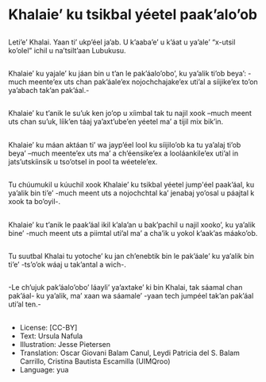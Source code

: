 # Khalaie’ ku tsikbal yéetel paak’alo’ob

##
Leti’e’ Khalai. Yaan ti’ ukp’éel ja’ab. U k’aaba’e’ u k’áat u ya’ale’ “x-utsil ko’olel” ichil u na’tsilt’aan Lubukusu.

##
Khalaie’ ku yajale’ ku jáan bin u t’an le pak’áalo’obo’, ku ya’alik ti’ob beya’: -much meente’ex uts chan pak’áale’ex nojochchajake’ex uti’al a síijike’ex to’on ya’abach tak’an pak’áal.-

##
Khalaie’ ku t’anik le su’uk ken jo’op u xíimbal tak tu najil xook –much meent uts chan su’uk, líik’en táaj ya’axt’ube’en yéetel ma’ a tijil mix bik’in.

##
Khalaie’ ku máan aktáan ti’ wa jayp’éel lool ku síijilo’ob ka tu ya’alaj ti’ob beya’ –much meente’ex uts ma’ a ch’éensike’ex a looláankile’ex uti’al in jats’utskíinsik u tso’otsel in pool ta wéetele’ex.

##
Tu chúumukil u kúuchil xook Khalaie’ ku tsikbal yéetel jump'éel paak’áal, ku ya’alik bin ti’e’ -much meent uts a nojochchtal ka’ jenabaj yo’osal u páajtal k xook ta bo’oyil-.

##
Khalaie’ ku t’anik le paak’áal ikil k’ala’an u bak’pachil u najil xooko’, ku ya’alik bine’ -much meent uts a piimtal uti’al ma’ a cha’ik u yokol k’aak’as máako’ob.

##
Tu suutbal Khalai tu yotoche’ ku jan ch’enebtik bin le pak’áale’ ku ya’alik bin ti’e’ -ts’o’ok wáaj u tak’antal a wich-.

##
-Le ch’ujuk pak’áalo’obo’ láayli’ ya’axtake’ ki bin Khalai, tak sáamal chan pak’áal- ku ya’alik, ma’ xaan wa sáamale’ -yaan tech jumpéel tak’an pak’áal uti’al ten.-

##
* License: [CC-BY]
* Text: Ursula Nafula
* Illustration: Jesse Pietersen
* Translation: Oscar Giovani Balam Canul, Leydi Patricia del S. Balam Carrillo, Cristina Bautista Escamilla (UIMQroo)
* Language: yua
